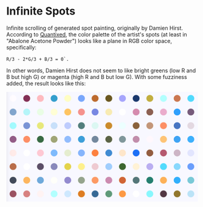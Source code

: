 # Infinite Spots

Infinite scrolling of generated spot painting, originally by Damien Hirst. According to [Quantixed](http://quantixed.org/2018/03/26/paintballs-coming-home-generating-damien-hirst-spot-paintings/), the color palette of the artist's spots (at least in "Abalone Acetone Powder") looks like a plane in RGB color space, specifically:

```
R/3 - 2*G/3 + B/3 = 0`.
```

In other words, Damien Hirst does not seem to like bright greens (low R and B but high G) or magenta (high R and B but low G). With some fuzziness added, the result looks like this:

![Screenshot](thumbnail.png)
